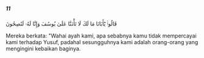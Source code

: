 ##### 11

<span class="ayah">قَالُوا۟ يَٰٓأَبَانَا مَا لَكَ لَا تَأْمَ۫نَّا عَلَىٰ يُوسُفَ وَإِنَّا لَهُۥ لَنَٰصِحُونَ</span>

<span class="ayah_translation">Mereka berkata: "Wahai ayah kami, apa sebabnya kamu tidak mempercayai kami terhadap Yusuf, padahal sesungguhnya kami adalah orang-orang yang mengingini kebaikan baginya.</span>
